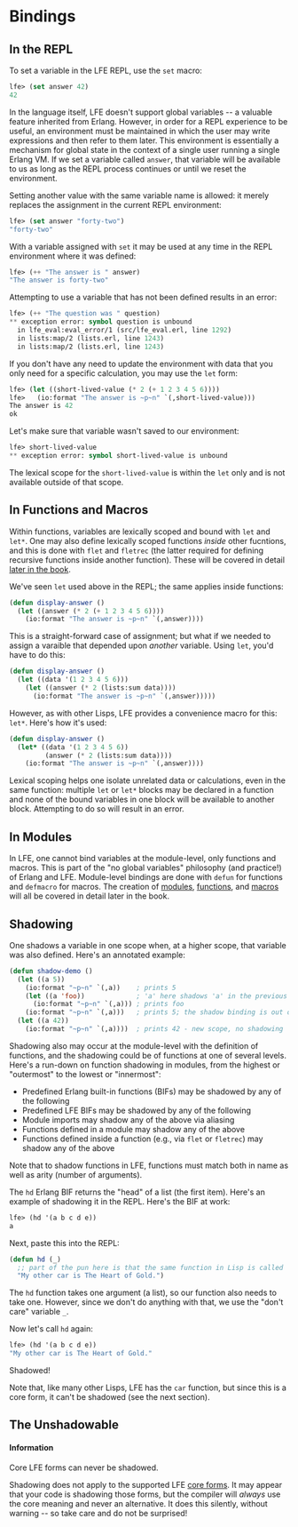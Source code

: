 # Bindings

## In the REPL

To set a variable in the LFE REPL, use the `set` macro:

``` lisp
lfe> (set answer 42)
42
```

In the language itself, LFE doesn't support global variables -- a valuable
feature inherited from Erlang. However, in order for a REPL experience to be
useful, an environment must be maintained in which the user may write
expressions and then refer to them later. This environment is essentially a
mechanism for global state in the context of a single user running a single
Erlang VM. If we set a variable called `answer`, that variable will be available
to us as long as the REPL process continues or until we reset the environment.

Setting another value with the same variable name is allowed: it merely replaces
the assignment in the current REPL environment:

``` lisp
lfe> (set answer "forty-two")
"forty-two"
```

With a variable assigned with `set` it may be used at any time in the REPL
environment where it was defined:

``` lisp
lfe> (++ "The answer is " answer)
"The answer is forty-two"
```

Attempting to use a variable that has not been defined results in an error:

``` lisp
lfe> (++ "The question was " question)
** exception error: symbol question is unbound
  in lfe_eval:eval_error/1 (src/lfe_eval.erl, line 1292)
  in lists:map/2 (lists.erl, line 1243)
  in lists:map/2 (lists.erl, line 1243)
```

If you don't have any need to update the environment with data that you only
need for a specific calculation, you may use the `let` form:

``` lisp
lfe> (let ((short-lived-value (* 2 (+ 1 2 3 4 5 6))))
lfe>   (io:format "The answer is ~p~n" `(,short-lived-value)))
The answer is 42
ok
```

Let's make sure that variable wasn't saved to our environment:

``` lisp
lfe> short-lived-value
** exception error: symbol short-lived-value is unbound
```

The lexical scope for the `short-lived-value` is within the `let` only and is
not available outside of that scope.

## In Functions and Macros

Within functions, variables are lexically scoped and bound with `let` and
`let*`. One may also define lexically scoped functions _inside_ other fucntions,
and this is done with `flet` and `fletrec` (the latter required for defining
recursive functions inside another function). These will be covered in detail
[later in the book](../../part3/funs/).

We've seen `let` used above in the REPL; the same applies inside functions:

``` lisp
(defun display-answer ()
  (let ((answer (* 2 (+ 1 2 3 4 5 6))))
    (io:format "The answer is ~p~n" `(,answer))))
```

This is a straight-forward case of assignment; but what if we needed to assign
a varaible that depended upon _another_ variable. Using `let`, you'd have to do
this:

``` lisp
(defun display-answer ()
  (let ((data '(1 2 3 4 5 6)))
    (let ((answer (* 2 (lists:sum data))))
      (io:format "The answer is ~p~n" `(,answer)))))
```

However, as with other Lisps, LFE provides a convenience macro for this: `let*`.
Here's how it's used:

``` lisp
(defun display-answer ()
  (let* ((data '(1 2 3 4 5 6))
         (answer (* 2 (lists:sum data))))
    (io:format "The answer is ~p~n" `(,answer))))
```

Lexical scoping helps one isolate unrelated data or calculations, even in the
same function: multiple `let` or `let*` blocks may be declared in a function
and none of the bound variables in one block will be available to another block.
Attempting to do so will result in an error.

## In Modules

In LFE, one cannot bind variables at the module-level, only functions and
macros. This is part of the "no global variables" philosophy (and practice!) of
Erlang and LFE. Module-level bindings are done with `defun` for functions and
`defmacro` for macros. The creation of [modules](../../part3/modules),
[functions](../../part3/funs), and [macros](../../part4/macros) will all be
covered in detail later in the book.

## Shadowing

One shadows a variable in one scope when, at a higher scope, that variable was
also defined. Here's an annotated example:

``` lisp
(defun shadow-demo ()
  (let ((a 5))
    (io:format "~p~n" `(,a))    ; prints 5
    (let ((a 'foo))             ; 'a' here shadows 'a' in the previous scope
      (io:format "~p~n" `(,a))) ; prints foo
    (io:format "~p~n" `(,a)))   ; prints 5; the shadow binding is out of scope
  (let ((a 42))
    (io:format "~p~n" `(,a))))  ; prints 42 - new scope, no shadowing
```

Shadowing also may occur at the module-level with the definition of functions,
and the shadowing could be of functions at one of several levels. Here's a
run-down on function shadowing in modules, from the highest or "outermost" to
the lowest or "innermost":

* Predefined Erlang built-in functions (BIFs) may be shadowed by any of the
  following
* Predefined LFE BIFs may be shadowed by any of the following
* Module imports may shadow any of the above via aliasing
* Functions defined in a module may shadow any of the above
* Functions defined inside a function (e.g., via `flet` or `fletrec`) may shadow
  any of the above

Note that to shadow functions in LFE, functions must match both in name as well
as arity (number of arguments).

The `hd` Erlang BIF returns the "head" of a list (the first item). Here's an
example of shadowing it in the REPL. Here's the BIF at work:

``` lisp
lfe> (hd '(a b c d e))
a
```

Next, paste this into the REPL:

``` lisp
(defun hd (_)
  ;; part of the pun here is that the same function in Lisp is called 'car'
  "My other car is The Heart of Gold.")
```

The `hd` function takes one argument (a list), so our function also needs to
take one. However, since we don't do anything with that, we use the "don't care"
variable `_`.

Now let's call `hd` again:

``` lisp
lfe> (hd '(a b c d e))
"My other car is The Heart of Gold."
```

Shadowed!

Note that, like many other Lisps, LFE has the `car` function, but since this is
a core form, it can't be shadowed (see the next section).

## The Unshadowable

<div class="alert alert-info">
  <h4 class="alert-heading">
    <i class="fa fa-info-circle" aria-hidden="true"></i>
    Information
  </h4>
  <p class="mb-0">
    Core LFE forms can never be shadowed.
  </p>
</div>

Shadowing does not apply to the supported LFE
[core forms](https://github.com/lfe/lfe/blob/develop/doc/src/lfe_guide.7.md#core-forms).
It may appear that
your code is shadowing those forms, but the compiler will _always_ use
the core meaning and never an alternative. It does this silently, without
warning -- so take care and do not be surprised!
